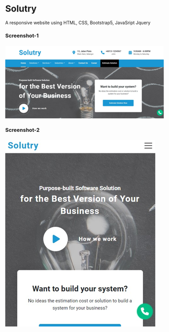 # Solutry
A responsive website using HTML, CSS, Bootstrap5, JavaSript Jquery

<h3>Screenshot-1<h3>
<img src="/screenshots/pic-1.jpg" alt="Alt text" title="webpage">

<h3>Screenshot-2<h3>
<img src="/screenshots/pic-2.jpg" alt="Alt text" title="mobile">
